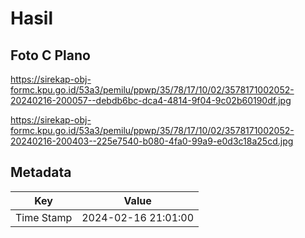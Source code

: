 # Hasil

## Foto C Plano

https://sirekap-obj-formc.kpu.go.id/53a3/pemilu/ppwp/35/78/17/10/02/3578171002052-20240216-200057--debdb6bc-dca4-4814-9f04-9c02b60190df.jpg

https://sirekap-obj-formc.kpu.go.id/53a3/pemilu/ppwp/35/78/17/10/02/3578171002052-20240216-200403--225e7540-b080-4fa0-99a9-e0d3c18a25cd.jpg


## Metadata

| Key        | Value               |
| ---------- | ------------------- |
| Time Stamp | 2024-02-16 21:01:00 |



